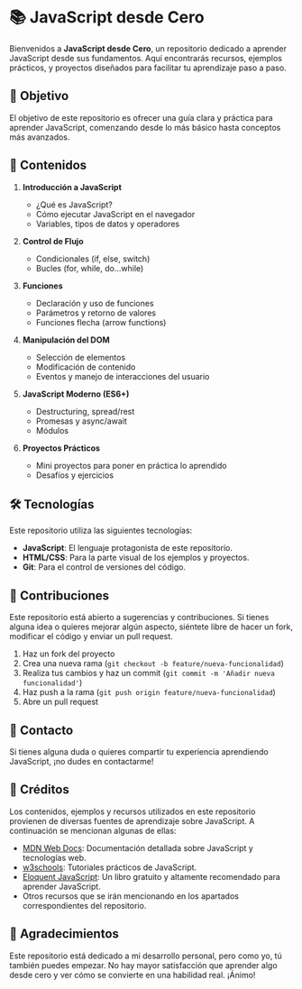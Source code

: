 # 📚 JavaScript desde Cero

Bienvenidos a **JavaScript desde Cero**, un repositorio dedicado a aprender JavaScript desde sus fundamentos. Aquí encontrarás recursos, ejemplos prácticos, y proyectos diseñados para facilitar tu aprendizaje paso a paso.

## 🚀 Objetivo

El objetivo de este repositorio es ofrecer una guía clara y práctica para aprender JavaScript, comenzando desde lo más básico hasta conceptos más avanzados.

## 📝 Contenidos

1. **Introducción a JavaScript**  
   - ¿Qué es JavaScript?  
   - Cómo ejecutar JavaScript en el navegador  
   - Variables, tipos de datos y operadores

2. **Control de Flujo**  
   - Condicionales (if, else, switch)  
   - Bucles (for, while, do...while)

3. **Funciones**  
   - Declaración y uso de funciones  
   - Parámetros y retorno de valores  
   - Funciones flecha (arrow functions)

4. **Manipulación del DOM**  
   - Selección de elementos  
   - Modificación de contenido  
   - Eventos y manejo de interacciones del usuario

5. **JavaScript Moderno (ES6+)**  
   - Destructuring, spread/rest  
   - Promesas y async/await  
   - Módulos

6. **Proyectos Prácticos**  
   - Mini proyectos para poner en práctica lo aprendido  
   - Desafíos y ejercicios

## 🛠️ Tecnologías

Este repositorio utiliza las siguientes tecnologías:

- **JavaScript**: El lenguaje protagonista de este repositorio.  
- **HTML/CSS**: Para la parte visual de los ejemplos y proyectos.  
- **Git**: Para el control de versiones del código.

## 🤝 Contribuciones

Este repositorio está abierto a sugerencias y contribuciones. Si tienes alguna idea o quieres mejorar algún aspecto, siéntete libre de hacer un fork, modificar el código y enviar un pull request.

1. Haz un fork del proyecto  
2. Crea una nueva rama (`git checkout -b feature/nueva-funcionalidad`)  
3. Realiza tus cambios y haz un commit (`git commit -m 'Añadir nueva funcionalidad'`)  
4. Haz push a la rama (`git push origin feature/nueva-funcionalidad`)  
5. Abre un pull request

## 💬 Contacto

Si tienes alguna duda o quieres compartir tu experiencia aprendiendo JavaScript, ¡no dudes en contactarme!

## 📖 Créditos

Los contenidos, ejemplos y recursos utilizados en este repositorio provienen de diversas fuentes de aprendizaje sobre JavaScript. A continuación se mencionan algunas de ellas:

- [MDN Web Docs](https://developer.mozilla.org/es/): Documentación detallada sobre JavaScript y tecnologías web.
- [w3schools](https://www.w3schools.com/js/): Tutoriales prácticos de JavaScript.
- [Eloquent JavaScript](https://eloquentjavascript.net/): Un libro gratuito y altamente recomendado para aprender JavaScript.
- Otros recursos que se irán mencionando en los apartados correspondientes del repositorio.

## 🌟 Agradecimientos

Este repositorio está dedicado a mi desarrollo personal, pero como yo, tú también puedes empezar. No hay mayor satisfacción que aprender algo desde cero y ver cómo se convierte en una habilidad real. ¡Ánimo!
